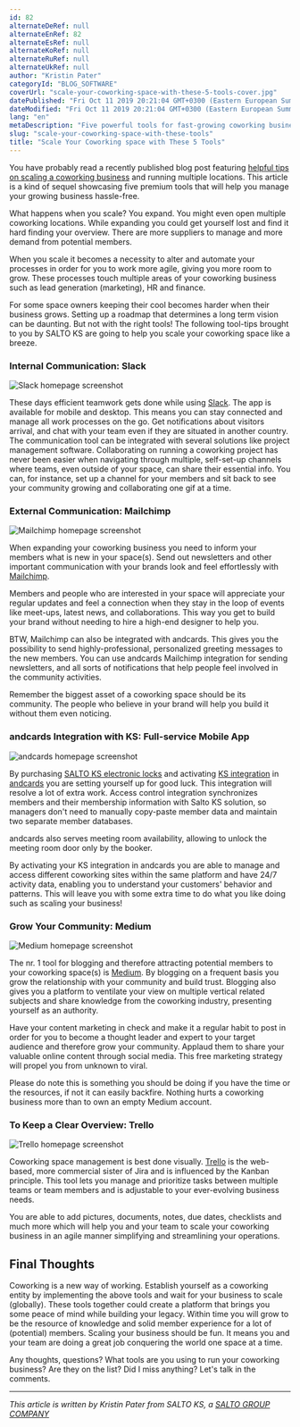 ```yaml
---
id: 82
alternateDeRef: null
alternateEnRef: 82
alternateEsRef: null
alternateKoRef: null
alternateRuRef: null
alternateUkRef: null
author: "Kristin Pater"
categoryId: "BLOG_SOFTWARE"
coverUrl: "scale-your-coworking-space-with-these-5-tools-cover.jpg"
datePublished: "Fri Oct 11 2019 20:21:04 GMT+0300 (Eastern European Summer Time)"
dateModified: "Fri Oct 11 2019 20:21:04 GMT+0300 (Eastern European Summer Time)"
lang: "en"
metaDescription: "Five powerful tools for fast-growing coworking businesses. Get to know what apps are considered the most helpful for routine processes automation."
slug: "scale-your-coworking-space-with-these-tools"
title: "Scale Your Coworking space with These 5 Tools"
---
```


You have probably read a recently published blog post featuring [helpful tips on scaling a coworking business](https://andcards.com/blog/tips/running-coworking-business-at-scale-software-solutions-for-multi-location-enterprises) and running multiple locations. This article is a kind of sequel showcasing five premium tools that will help you manage your growing business hassle-free. 

What happens when you scale? You expand. You might even open multiple coworking locations. While expanding you could get yourself lost and find it hard finding your overview. There are more suppliers to manage and more demand from potential members. 

When you scale it becomes a necessity to alter and automate your processes in order for you to work more agile, giving you more room to grow. These processes touch multiple areas of your coworking business such as lead generation (marketing), HR and finance. 

For some space owners keeping their cool becomes harder when their business grows. Setting up a roadmap that determines a long term vision can be daunting. But not with the right tools! 
The following tool-tips brought to you by SALTO KS are going to help you scale your coworking space like a breeze.

### **Internal Communication: Slack**

![Slack homepage screenshot](https://s3.ap-northeast-2.amazonaws.com/blogs.andcards.com/scale-your-coworking-space-with-these-5-tools-1.jpg|height=1080,width=1920)

These days efficient teamwork gets done while using [Slack](https://slack.com/). The app is available for mobile and desktop. This means you can stay connected and manage all work processes on the go.  Get notifications about visitors arrival, and chat with your team even if they are situated in another country. The communication tool can be integrated with several solutions like project management software. Collaborating on running a coworking project has never been easier when navigating through multiple, self-set-up channels where teams, even outside of your space, can share their essential info. You can, for instance, set up a channel for your members and sit back to see your community growing and collaborating one gif at a time.

### **External Communication: Mailchimp**

![Mailchimp homepage screenshot](https://s3.ap-northeast-2.amazonaws.com/blogs.andcards.com/scale-your-coworking-space-with-these-5-tools-2.jpg|height=1080,width=1920)

When expanding your coworking business you need to inform your members what is new in your space(s). Send out newsletters and other important communication with your brands look and feel effortlessly with [Mailchimp](https://mailchimp.com/). 

Members and people who are interested in your space will appreciate your regular updates and feel a connection when they stay in the loop of events like meet-ups, latest news, and collaborations. This way you get to build your brand without needing to hire a high-end designer to help you. 

BTW, Mailchimp can also be integrated with andcards. This gives you the possibility to send highly-professional, personalized greeting messages to the new members. You can use andcards Mailchimp integration for sending newsletters, and all sorts of notifications that help people feel involved in the community activities.   

Remember the biggest asset of a coworking space should be its community. The people who believe in your brand will help you build it without them even noticing. 

### **andcards** **Integration with** **KS**: Full-service Mobile App

![andcards homepage screenshot](https://d7ccq1i35b0cj.cloudfront.net/website-features-en-1920-1200.png|height=1200,width=1920)

By purchasing [SALTO KS electronic locks](https://saltoks.com/hardware/) and activating [KS integration](https://saltoks.com/integrations/) in [andcards](https://andcards.com/blog/tips/how-to-automate-access-to-a-coworking-space) you are setting yourself up for good luck. This integration will resolve a lot of extra work. Access control integration synchronizes members and their membership information with Salto KS solution, so managers don't need to manually copy-paste member data and maintain two separate member databases. 

andcards also serves meeting room availability, allowing to unlock the meeting room door only by the booker. 

By activating your KS integration in andcards you are able to manage and access different coworking sites within the same platform and have 24/7 activity data, enabling you to understand your customers' behavior and patterns. This will leave you with some extra time to do what you like doing such as scaling your business!

### **Grow Your Community: Medium**

![Medium homepage screenshot](https://s3.ap-northeast-2.amazonaws.com/blogs.andcards.com/scale-your-coworking-space-with-these-5-tools-4.jpg|height=1080,width=1920)

The nr. 1 tool for blogging and therefore attracting potential members to your coworking space(s) is [Medium](https://medium.com/). By blogging on a frequent basis you grow the relationship with your community and build trust. Blogging also gives you a platform to ventilate your view on multiple vertical related subjects and share knowledge from the coworking industry, presenting yourself as an authority. 

Have your content marketing in check and make it a regular habit to post in order for you to become a thought leader and expert to your target audience and therefore grow your community. Applaud them to share your valuable online content through social media. This free marketing strategy will propel you from unknown to viral.

Please do note this is something you should be doing if you have the time or the resources, if not it can easily backfire. Nothing hurts a coworking business more than to own an empty Medium account. 

### **To Keep a Clear Overview: Trello**

![Trello homepage screenshot](https://s3.ap-northeast-2.amazonaws.com/blogs.andcards.com/scale-your-coworking-space-with-these-5-tools-5.jpg|height=1080,width=1920)

Coworking space management is best done visually. [Trello](https://trello.com/en/tour) is the web-based, more commercial sister of Jira and is influenced by the Kanban principle. This tool lets you manage and prioritize tasks between multiple teams or team members and is adjustable to your ever-evolving business needs. 

You are able to add pictures, documents, notes, due dates, checklists and much more which will help you and your team to scale your coworking business in an agile manner simplifying and streamlining your operations.

## Final Thoughts

Coworking is a new way of working. Establish yourself as a coworking entity by implementing the above tools and wait for your business to scale (globally). These tools together could create a platform that brings you some peace of mind while building your legacy. Within time you will grow to be the resource of knowledge and solid member experience for a lot of (potential) members. Scaling your business should be fun. It means you and your team are doing a great job conquering the world one space at a time.  

Any thoughts, questions? What tools are you using to run your coworking business? Are they on the list? Did I miss anything? Let's talk in the comments.

------

_This article is written by Kristin Pater from SALTO KS, a [SALTO GROUP COMPANY](https://saltoks.com/)_

